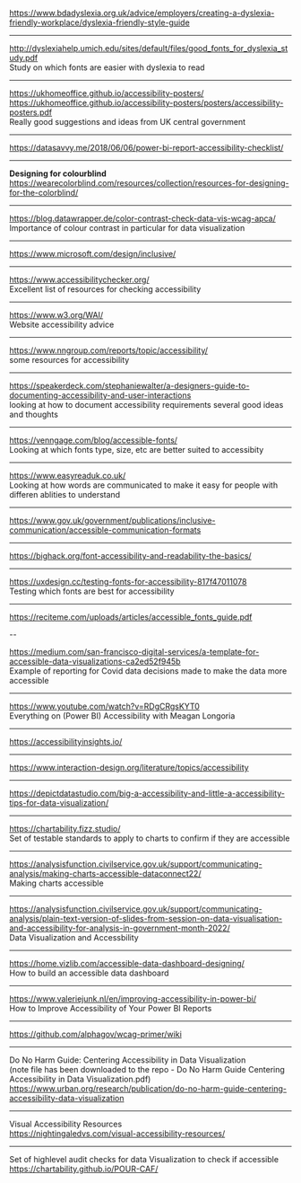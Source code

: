https://www.bdadyslexia.org.uk/advice/employers/creating-a-dyslexia-friendly-workplace/dyslexia-friendly-style-guide</br>

---
http://dyslexiahelp.umich.edu/sites/default/files/good_fonts_for_dyslexia_study.pdf</br>
Study on which fonts are easier with dyslexia to read</br>

---
https://ukhomeoffice.github.io/accessibility-posters/</br>
https://ukhomeoffice.github.io/accessibility-posters/posters/accessibility-posters.pdf</br>
Really good suggestions and ideas from UK central government</br>

---
https://datasavvy.me/2018/06/06/power-bi-report-accessibility-checklist/</br>

---
**Designing for colourblind**</br>
https://wearecolorblind.com/resources/collection/resources-for-designing-for-the-colorblind/</br>

---
https://blog.datawrapper.de/color-contrast-check-data-vis-wcag-apca/</br>
Importance of colour contrast in particular for data visualization</br>

---
https://www.microsoft.com/design/inclusive/</br>

---

https://www.accessibilitychecker.org/</br>
Excellent list of resources for checking accessibility</br>

---

https://www.w3.org/WAI/</br>
Website accessibility advice</br>

---
https://www.nngroup.com/reports/topic/accessibility/</br>
some resources for accessibility</br>

---
https://speakerdeck.com/stephaniewalter/a-designers-guide-to-documenting-accessibility-and-user-interactions</br>
looking at how to document accessibility requirements several good ideas and thoughts</br>

---
https://venngage.com/blog/accessible-fonts/</br>
Looking at which fonts type, size, etc are better suited to accessibity</br>

---
https://www.easyreaduk.co.uk/</br>
Looking at how words are communicated to make it easy for people with differen ablities to understand</br>

---
https://www.gov.uk/government/publications/inclusive-communication/accessible-communication-formats</br>

---
https://bighack.org/font-accessibility-and-readability-the-basics/</br>

---
https://uxdesign.cc/testing-fonts-for-accessibility-817f47011078</br>
Testing which fonts are best for accessibility</br>

---
https://reciteme.com/uploads/articles/accessible_fonts_guide.pdf</br>

--

https://medium.com/san-francisco-digital-services/a-template-for-accessible-data-visualizations-ca2ed52f945b</br>
Example of reporting for Covid data decisions made to make the data more accessible</br>

---
https://www.youtube.com/watch?v=RDgCRgsKYT0</br>
Everything on (Power BI) Accessibility with Meagan Longoria</br>

---
https://accessibilityinsights.io/</br>

---
https://www.interaction-design.org/literature/topics/accessibility</br>

---
https://depictdatastudio.com/big-a-accessibility-and-little-a-accessibility-tips-for-data-visualization/</br>

---
https://chartability.fizz.studio/</br>
Set of testable standards to apply to charts to confirm if they are accessible</br>

---
https://analysisfunction.civilservice.gov.uk/support/communicating-analysis/making-charts-accessible-dataconnect22/</br>
Making charts accessible</br>

---
https://analysisfunction.civilservice.gov.uk/support/communicating-analysis/plain-text-version-of-slides-from-session-on-data-visualisation-and-accessibility-for-analysis-in-government-month-2022/</br>
Data Visualization and Accessbility</br>

---
https://home.vizlib.com/accessible-data-dashboard-designing/</br>
How to build an accessible data dashboard</br>

---
https://www.valeriejunk.nl/en/improving-accessibility-in-power-bi/</br>
How to Improve Accessibility of Your Power BI Reports</br>

---
https://github.com/alphagov/wcag-primer/wiki</br>

---
Do No Harm Guide: Centering Accessibility in Data Visualization</br>
(note file has been downloaded to the repo - Do No Harm Guide Centering Accessibility in Data Visualization.pdf)</br>
https://www.urban.org/research/publication/do-no-harm-guide-centering-accessibility-data-visualization</br>

---
Visual Accessibility Resources</br>
https://nightingaledvs.com/visual-accessibility-resources/</br>

---
Set of highlevel audit checks for data Visualization to check if accessible</br>
https://chartability.github.io/POUR-CAF/</br>
